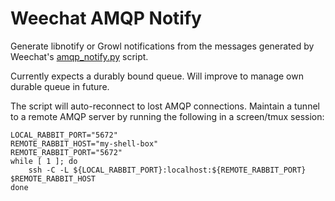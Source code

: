 # Weechat AMQP Notify

Generate libnotify or Growl notifications from the messages generated by Weechat's [amqp_notify.py](http://www.weechat.org/scripts/source/amqp_notify.rb.html/) script.

Currently expects a durably bound queue. Will improve to manage own durable queue in future.

The script will auto-reconnect to lost AMQP connections. Maintain a tunnel to a remote AMQP server by running the following in a screen/tmux session:

	LOCAL_RABBIT_PORT="5672"
	REMOTE_RABBIT_HOST="my-shell-box"
	REMOTE_RABBIT_PORT="5672"
	while [ 1 ]; do
		ssh -C -L ${LOCAL_RABBIT_PORT}:localhost:${REMOTE_RABBIT_PORT} $REMOTE_RABBIT_HOST
	done
